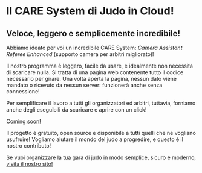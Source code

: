 # Il CARE System di Judo in Cloud!

## Veloce, leggero e semplicemente incredibile!

Abbiamo ideato per voi un incredibile CARE System: _Camera Assistant Referee Enhanced_ (supporto camera per arbitri migliorato)!

Il nostro programma è leggero, facile da usare, e idealmente non necessita di scaricare nulla. Si tratta di una pagina web contenente tutto il codice necessario per girare. Una volta aperta la pagina, nessun dato viene mandato o ricevuto da nessun server: funzionerà anche senza connessione!

Per semplificare il lavoro a tutti gli organizzatori ed arbitri, tuttavia, forniamo anche degli eseguibili da scaricare e aprire con un click!

[Coming soon!](https://www.judoincloud.com)

Il progetto è gratuito, open source e disponibile a tutti quelli che ne vogliano usufruire! Vogliamo aiutare il mondo del judo a progredire, e questo è il nostro contributo!

Se vuoi organizzare la tua gara di judo in modo semplice, sicuro e moderno, [visita il nostro sito!](https://www.judoincloud.com)
